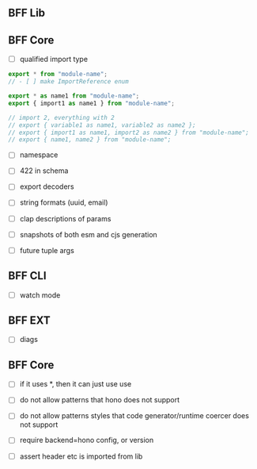 ## BFF Lib

## BFF Core

- [ ] qualified import type

```ts
export * from "module-name";
// - [ ] make ImportReference enum

export * as name1 from "module-name";
export { import1 as name1 } from "module-name";

// import 2, everything with 2
// export { variable1 as name1, variable2 as name2 };
// export { import1 as name1, import2 as name2 } from "module-name";
// export { name1, name2 } from "module-name";
```

- [ ] namespace

- [ ] 422 in schema

- [ ] export decoders
- [ ] string formats (uuid, email)

- [ ] clap descriptions of params
- [ ] snapshots of both esm and cjs generation

- [ ] future tuple args

## BFF CLI

- [ ] watch mode

## BFF EXT

- [ ] diags

## BFF Core

- [ ] if it uses \*, then it can just use use
- [ ] do not allow patterns that hono does not support
- [ ] do not allow patterns styles that code generator/runtime coercer does not support
- [ ] require backend=hono config, or version

- [ ] assert header etc is imported from lib
